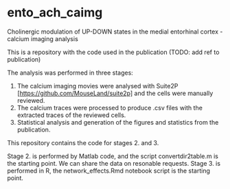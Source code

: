 # ento_ach_caimg
Cholinergic modulation of UP-DOWN states in the medial entorhinal cortex - calcium imaging analysis

This is a repository with the code used in the publication (TODO: add ref to publication)

The analysis was performed in three stages:
1. The calcium imaging movies were analysed with Suite2P [https://github.com/MouseLand/suite2p] and the cells were manually reviewed.
2. The calcium traces were processed to produce .csv files with the extracted traces of the reviewed cells.
3. Statistical analysis and generation of the figures and statistics from the publication.

This repository contains the code for stages 2. and 3.

Stage 2. is performed by Matlab code, and the script convertdir2table.m is the starting point. We can share the data on resonable requests.
Stage 3. is performed in R, the network_effects.Rmd notebook script is the starting point.
